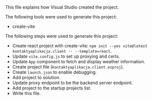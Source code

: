 This file explains how Visual Studio created the project.

The following tools were used to generate this project:
- create-vite

The following steps were used to generate this project:
- Create react project with create-vite: `npm init --yes vite@latest kontaktyaplikacja.client -- --template=react`.
- Update `vite.config.js` to set up proxying and certs.
- Update `App` component to fetch and display weather information.
- Create project file (`kontaktyaplikacja.client.esproj`).
- Create `launch.json` to enable debugging.
- Add project to solution.
- Update proxy endpoint to be the backend server endpoint.
- Add project to the startup projects list.
- Write this file.
